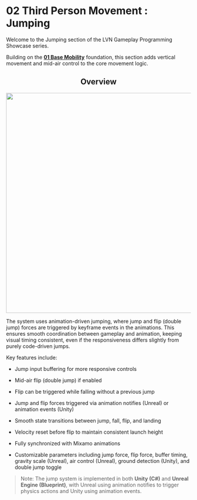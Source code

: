 # 02 Third Person Movement : Jumping

Welcome to the Jumping section of the LVN Gameplay Programming Showcase series.

Building on the [**01 Base Mobility**](https://github.com/LukasVN/LVN-Gameplay-Programming-Showcase/tree/main/01_ThirdPersonMovement_BaseMobility) foundation, this section adds vertical movement and mid-air control to the core movement logic.

<h2 align="center">Overview</h2>

<p align="center">
  <img src="https://github.com/user-attachments/assets/a11dadd7-629c-49c7-b442-c031fd8ce431" width="600px" />
</p>

The system uses animation-driven jumping, where jump and flip (double jump) forces are triggered by keyframe events in the animations. This ensures smooth coordination between gameplay and animation, keeping visual timing consistent, even if the responsiveness differs slightly from purely code-driven jumps.

Key features include:

- Jump input buffering for more responsive controls

- Mid-air flip (double jump) if enabled

- Flip can be triggered while falling without a previous jump

- Jump and flip forces triggered via animation notifies (Unreal) or animation events (Unity)

- Smooth state transitions between jump, fall, flip, and landing

- Velocity reset before flip to maintain consistent launch height

- Fully synchronized with Mixamo animations

- Customizable parameters including jump force, flip force, buffer timing, gravity scale (Unreal), air control (Unreal), ground detection (Unity), and double jump toggle

> Note: The jump system is implemented in both **Unity (C#)** and **Unreal Engine (Blueprint)**, with Unreal using animation notifies to trigger physics actions and Unity using animation events.
